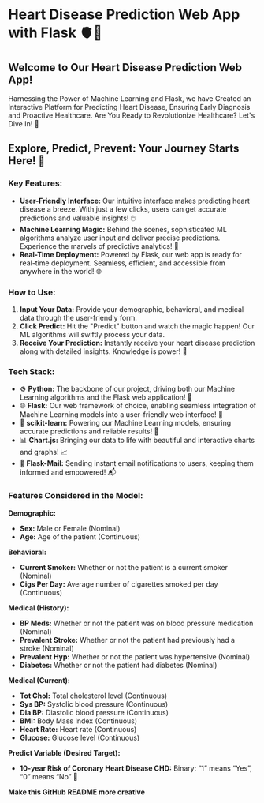 # Heart Disease Prediction Web App with Flask 🫀🚀

## Welcome to Our Heart Disease Prediction Web App! 
Harnessing the Power of Machine Learning and Flask, we have Created an Interactive Platform for Predicting Heart Disease, Ensuring Early Diagnosis and Proactive Healthcare. Are You Ready to Revolutionize Healthcare? Let's Dive In! 🏥

## Explore, Predict, Prevent: Your Journey Starts Here! 🌟

### Key Features:
- **User-Friendly Interface:** Our intuitive interface makes predicting heart disease a breeze. With just a few clicks, users can get accurate predictions and valuable insights! 🖱️
- **Machine Learning Magic:** Behind the scenes, sophisticated ML algorithms analyze user input and deliver precise predictions. Experience the marvels of predictive analytics! 🌟
- **Real-Time Deployment:** Powered by Flask, our web app is ready for real-time deployment. Seamless, efficient, and accessible from anywhere in the world! 🌐

### How to Use:
1. **Input Your Data:** Provide your demographic, behavioral, and medical data through the user-friendly form.
2. **Click Predict:** Hit the "Predict" button and watch the magic happen! Our ML algorithms will swiftly process your data.
3. **Receive Your Prediction:** Instantly receive your heart disease prediction along with detailed insights. Knowledge is power! 💪

### Tech Stack:
- ⚙️ **Python:** The backbone of our project, driving both our Machine Learning algorithms and the Flask web application! 🐍
- 🌐 **Flask:** Our web framework of choice, enabling seamless integration of Machine Learning models into a user-friendly web interface! 🚀
- 🔬 **scikit-learn:** Powering our Machine Learning models, ensuring accurate predictions and reliable results! 🤝
- 📊 **Chart.js:** Bringing our data to life with beautiful and interactive charts and graphs! 📈
- 📧 **Flask-Mail:** Sending instant email notifications to users, keeping them informed and empowered! 📬

### Features Considered in the Model:

**Demographic:**
- **Sex:** Male or Female (Nominal)
- **Age:** Age of the patient (Continuous)

**Behavioral:**
- **Current Smoker:** Whether or not the patient is a current smoker (Nominal)
- **Cigs Per Day:** Average number of cigarettes smoked per day (Continuous)

**Medical (History):**
- **BP Meds:** Whether or not the patient was on blood pressure medication (Nominal)
- **Prevalent Stroke:** Whether or not the patient had previously had a stroke (Nominal)
- **Prevalent Hyp:** Whether or not the patient was hypertensive (Nominal)
- **Diabetes:** Whether or not the patient had diabetes (Nominal)

**Medical (Current):**
- **Tot Chol:** Total cholesterol level (Continuous)
- **Sys BP:** Systolic blood pressure (Continuous)
- **Dia BP:** Diastolic blood pressure (Continuous)
- **BMI:** Body Mass Index (Continuous)
- **Heart Rate:** Heart rate (Continuous)
- **Glucose:** Glucose level (Continuous)

**Predict Variable (Desired Target):**
- **10-year Risk of Coronary Heart Disease CHD:** Binary: “1” means “Yes”, “0” means “No” 🎯

**Make this GitHub README more creative**
